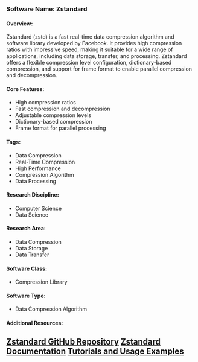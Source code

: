 ### Software Name: Zstandard

#### Overview:
Zstandard (zstd) is a fast real-time data compression algorithm and software library developed by Facebook. It provides high compression ratios with impressive speed, making it suitable for a wide range of applications, including data storage, transfer, and processing. Zstandard offers a flexible compression level configuration, dictionary-based compression, and support for frame format to enable parallel compression and decompression.

#### Core Features:
- High compression ratios
- Fast compression and decompression
- Adjustable compression levels
- Dictionary-based compression
- Frame format for parallel processing

#### Tags:
- Data Compression
- Real-Time Compression
- High Performance
- Compression Algorithm
- Data Processing

#### Research Discipline:
- Computer Science
- Data Science

#### Research Area:
- Data Compression
- Data Storage
- Data Transfer

#### Software Class:
- Compression Library

#### Software Type:
- Data Compression Algorithm

#### Additional Resources:
[Zstandard GitHub Repository](https://github.com/facebook/zstd)
[Zstandard Documentation](https://facebook.github.io/zstd/)
[Tutorials and Usage Examples](https://github.com/facebook/zstd#usage)
--------------------------------------
